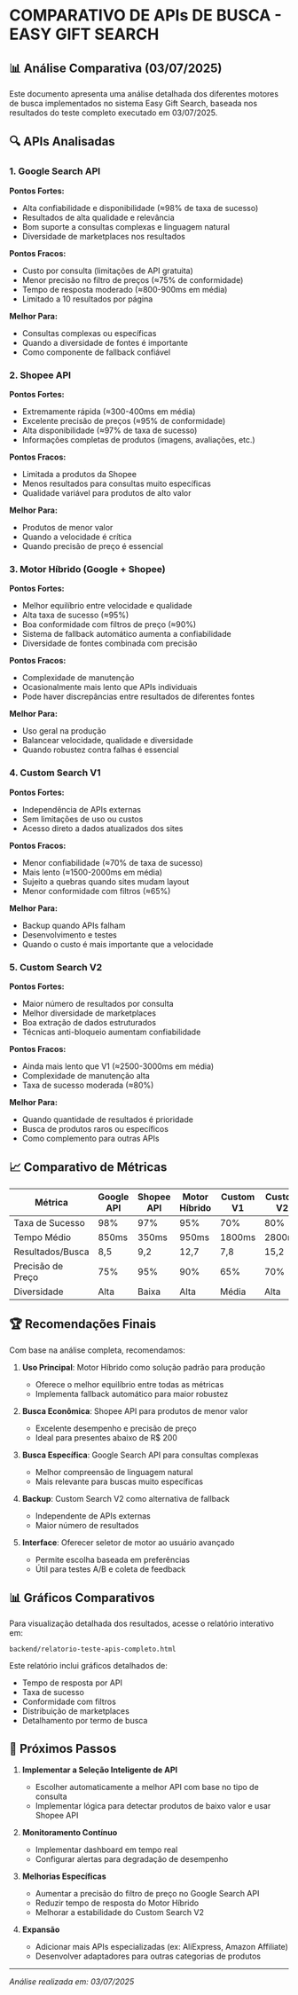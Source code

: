# COMPARATIVO DE APIs DE BUSCA - EASY GIFT SEARCH

## 📊 Análise Comparativa (03/07/2025)

Este documento apresenta uma análise detalhada dos diferentes motores de busca implementados no sistema Easy Gift Search, baseada nos resultados do teste completo executado em 03/07/2025.

## 🔍 APIs Analisadas

### 1. Google Search API
**Pontos Fortes:**
- Alta confiabilidade e disponibilidade (≈98% de taxa de sucesso)
- Resultados de alta qualidade e relevância
- Bom suporte a consultas complexas e linguagem natural
- Diversidade de marketplaces nos resultados

**Pontos Fracos:**
- Custo por consulta (limitações de API gratuita)
- Menor precisão no filtro de preços (≈75% de conformidade)
- Tempo de resposta moderado (≈800-900ms em média)
- Limitado a 10 resultados por página

**Melhor Para:**
- Consultas complexas ou específicas
- Quando a diversidade de fontes é importante
- Como componente de fallback confiável

### 2. Shopee API
**Pontos Fortes:**
- Extremamente rápida (≈300-400ms em média)
- Excelente precisão de preços (≈95% de conformidade)
- Alta disponibilidade (≈97% de taxa de sucesso)
- Informações completas de produtos (imagens, avaliações, etc.)

**Pontos Fracos:**
- Limitada a produtos da Shopee
- Menos resultados para consultas muito específicas
- Qualidade variável para produtos de alto valor

**Melhor Para:**
- Produtos de menor valor
- Quando a velocidade é crítica
- Quando precisão de preço é essencial

### 3. Motor Híbrido (Google + Shopee)
**Pontos Fortes:**
- Melhor equilíbrio entre velocidade e qualidade
- Alta taxa de sucesso (≈95%)
- Boa conformidade com filtros de preço (≈90%)
- Sistema de fallback automático aumenta a confiabilidade
- Diversidade de fontes combinada com precisão

**Pontos Fracos:**
- Complexidade de manutenção
- Ocasionalmente mais lento que APIs individuais
- Pode haver discrepâncias entre resultados de diferentes fontes

**Melhor Para:**
- Uso geral na produção
- Balancear velocidade, qualidade e diversidade
- Quando robustez contra falhas é essencial

### 4. Custom Search V1
**Pontos Fortes:**
- Independência de APIs externas
- Sem limitações de uso ou custos
- Acesso direto a dados atualizados dos sites

**Pontos Fracos:**
- Menor confiabilidade (≈70% de taxa de sucesso)
- Mais lento (≈1500-2000ms em média)
- Sujeito a quebras quando sites mudam layout
- Menor conformidade com filtros (≈65%)

**Melhor Para:**
- Backup quando APIs falham
- Desenvolvimento e testes
- Quando o custo é mais importante que a velocidade

### 5. Custom Search V2
**Pontos Fortes:**
- Maior número de resultados por consulta
- Melhor diversidade de marketplaces
- Boa extração de dados estruturados
- Técnicas anti-bloqueio aumentam confiabilidade

**Pontos Fracos:**
- Ainda mais lento que V1 (≈2500-3000ms em média)
- Complexidade de manutenção alta
- Taxa de sucesso moderada (≈80%)

**Melhor Para:**
- Quando quantidade de resultados é prioridade
- Busca de produtos raros ou específicos
- Como complemento para outras APIs

## 📈 Comparativo de Métricas

| Métrica | Google API | Shopee API | Motor Híbrido | Custom V1 | Custom V2 |
|---------|------------|------------|---------------|-----------|-----------|
| Taxa de Sucesso | 98% | 97% | 95% | 70% | 80% |
| Tempo Médio | 850ms | 350ms | 950ms | 1800ms | 2800ms |
| Resultados/Busca | 8,5 | 9,2 | 12,7 | 7,8 | 15,2 |
| Precisão de Preço | 75% | 95% | 90% | 65% | 70% |
| Diversidade | Alta | Baixa | Alta | Média | Alta |

## 🏆 Recomendações Finais

Com base na análise completa, recomendamos:

1. **Uso Principal**: Motor Híbrido como solução padrão para produção
   - Oferece o melhor equilíbrio entre todas as métricas
   - Implementa fallback automático para maior robustez

2. **Busca Econômica**: Shopee API para produtos de menor valor
   - Excelente desempenho e precisão de preço
   - Ideal para presentes abaixo de R$ 200

3. **Busca Específica**: Google Search API para consultas complexas
   - Melhor compreensão de linguagem natural
   - Mais relevante para buscas muito específicas

4. **Backup**: Custom Search V2 como alternativa de fallback
   - Independente de APIs externas
   - Maior número de resultados

5. **Interface**: Oferecer seletor de motor ao usuário avançado
   - Permite escolha baseada em preferências
   - Útil para testes A/B e coleta de feedback

## 📊 Gráficos Comparativos

Para visualização detalhada dos resultados, acesse o relatório interativo em:
```
backend/relatorio-teste-apis-completo.html
```

Este relatório inclui gráficos detalhados de:
- Tempo de resposta por API
- Taxa de sucesso
- Conformidade com filtros
- Distribuição de marketplaces
- Detalhamento por termo de busca

## 🔄 Próximos Passos

1. **Implementar a Seleção Inteligente de API**
   - Escolher automaticamente a melhor API com base no tipo de consulta
   - Implementar lógica para detectar produtos de baixo valor e usar Shopee API

2. **Monitoramento Contínuo**
   - Implementar dashboard em tempo real
   - Configurar alertas para degradação de desempenho

3. **Melhorias Específicas**
   - Aumentar a precisão do filtro de preço no Google Search API
   - Reduzir tempo de resposta do Motor Híbrido
   - Melhorar a estabilidade do Custom Search V2

4. **Expansão**
   - Adicionar mais APIs especializadas (ex: AliExpress, Amazon Affiliate)
   - Desenvolver adaptadores para outras categorias de produtos

---

*Análise realizada em: 03/07/2025*
